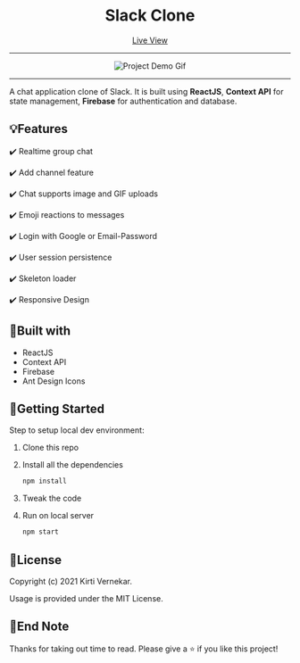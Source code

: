<h1 align="center">Slack Clone</h1>

<p align="center"><a href="https://slack-clone-by-kirti.web.app" target="_blank">Live View</a></p>
<hr />
<div align="center" autoplay={true} muted={true} loop={true} object-fit="cover">

![Project Demo Gif]()

</div>

<hr />

<p align="left"> A chat application clone of Slack. It is built using <strong>ReactJS</strong>, <strong>Context API</strong> for state management, <strong>Firebase</strong> for authentication and database.</p>


## :bulb:Features

:heavy_check_mark: Realtime group chat

:heavy_check_mark: Add channel feature

:heavy_check_mark: Chat supports image and GIF uploads

:heavy_check_mark: Emoji reactions to messages

:heavy_check_mark: Login with Google or Email-Password

:heavy_check_mark: User session persistence

:heavy_check_mark: Skeleton loader

:heavy_check_mark: Responsive Design


## :hammer:Built with

- ReactJS
- Context API
- Firebase
- Ant Design Icons


## :checkered_flag:Getting Started

Step to setup local dev environment:

1. Clone this repo
2. Install all the dependencies

   ```bash
   npm install
   ```

3. Tweak the code
4. Run on local server

   ```bash
   npm start
   ```


## :page_facing_up:License

Copyright (c) 2021 Kirti Vernekar.

Usage is provided under the MIT License.


## :wave:End Note

Thanks for taking out time to read. Please give a :star: if you like this project!
